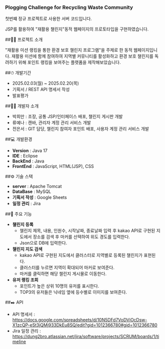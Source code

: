 ### Plogging Challenge for Recycling Waste Community

첫번쨰 정규 프로젝트로 사용한 서버 코드입니다. 

JSP를 활용하여 "재활용 챌린지"동적 웹페이지의 프로토타입을 구현하였습니다.

##👨‍🏫 프로젝트 소개

"재활용 미션 랭킹을 통한 환경 보호 챌린지 프로그램"을 주제로 한 동적 웹페이지입니다. 재활용 미션에 함께 참여하여 지역별 커뮤니티를 활성화하고 환경 보호 챌린지를 독려하기 위해 포인트 랭킹을 보여주는 플랫폼을 제작해보았습니다.

##⏱ 개발기간

- 2025.02.03(월) ~ 2025.02.20(목)
- 기획서 / REST API 명세서 작성
- 발표평가

##🙋‍♂️ 개발자 소개

- 박희만 : 조장, 공통 JSP/인터페이스 배포, 챌린지 게시판 개발
- 류예나 : 캔바, 관리자 계정 관리 서비스 개발
- 전은서 : GIT 담당, 챌린지 참여자 포인트 배포, 사용자 계정 관리 서비스 개발

##💻 개발환경
- **Version** : Java 17
- **IDE** : Eclipse
- **BackEnd** : Java
- **FrontEnd** : JavaScript, HTML(JSP), CSS

##⚙️ 기술 스택
- **server** : Apache Tomcat
- **DataBase** : MySQL
- **기획서 작성** : Google Sheets
- **일정 관리** : Jira

##📌 주요 기능
- **챌린지 등록**
  - 챌린지 제목, 내용, 인원수, 시작날짜, 종료날짜 입력 후 kakao API로 구현된 지도에서 장소를 검색 후 마커를 선택하여 위도 경도를 입력한다.
  - Json으로 DB에 입력한다.
- **챌린지 지도 검색**
  - kakao API로 구현된 지도에서 클러스터로 지역별로 등록된 챌린지가 표현된다.
  - 클러스터를 누르면 지역이 확대되어 마커로 보여준다.
  - 마커를 클릭하면 해당 챌린지 게시물로 이동한다.
- **유저 랭킹 조회**
  - 포인트가 높은 상위 10명의 유저를 표시한다.
  - TOP3의 유저들은 닉네임 옆에 등수별로 이미지를 보여준다.
 
##✒️ API
- API 명세서 : https://docs.google.com/spreadsheets/d/10N5DFd7VoDViOcDsw-X1zcQP-eSt3jQMj933DkEu8SQ/edit?gid=1012366780#gid=1012366780
- Jira 일정 관리 : https://dung2bro.atlassian.net/jira/software/projects/SCRUM/boards/1/timeline
